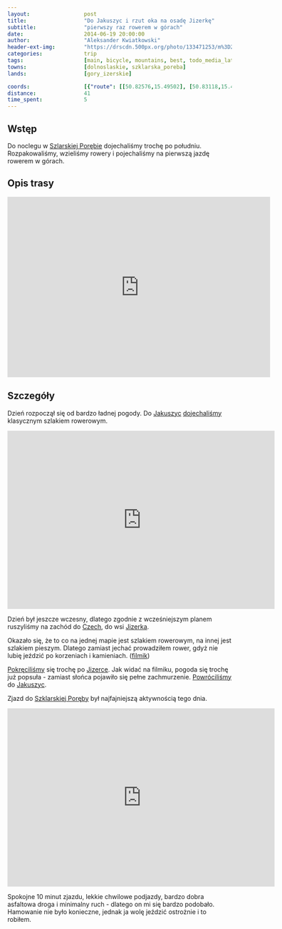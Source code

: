 ```yaml
---
layout:                 post
title:                  "Do Jakuszyc i rzut oka na osadę Jizerkę"
subtitle:               "pierwszy raz rowerem w górach"
date:                   2014-06-19 20:00:00
author:                 "Aleksander Kwiatkowski"
header-ext-img:         "https://drscdn.500px.org/photo/133471253/m%3D2048/9915b70e044776f3ad9a4b62188e73a9"
categories:             trip
tags:                   [main, bicycle, mountains, best, todo_media_later]
towns:                  [dolnoslaskie, szklarska_poreba]
lands:                  [gory_izerskie]

coords:                 [{"route": [[50.82576,15.49502], [50.83118,15.44069], [50.81724,15.43228], [50.80287,15.40893], [50.81518,15.38198], [50.82009,15.34851], [50.81567,15.36550], [50.82066,15.37906], [50.80276,15.41151], [50.81697,15.43296], [50.82657,15.44987], [50.82332,15.49983], [50.82944,15.51794]], "type": "bicycle"}, {"route": [[50.90233,15.75544], [50.91548,15.73578], [50.91261,15.72265], [50.86995,15.68875], [50.86665,15.66120], [50.84833,15.64103], [50.85321,15.58232], [50.85798,15.58206], [50.86242,15.53408], [50.85229,15.56129], [50.83776,15.52310], [50.83256,15.51915]], "type": "train"}]
distance:               41
time_spent:             5
---
```


[vimeo-1]:               https://vimeo.com/98874567
[vimeo-2]:               https://vimeo.com/98961128
[vimeo-3]:               https://vimeo.com/98865089
[vimeo-4]:               https://vimeo.com/99714844
[vimeo-5]:               https://vimeo.com/99722542
[vimeo-6]:               https://vimeo.com/100398357
[vimeo-7]:               https://vimeo.com/98945741

[wiki-jakuszyce]:        https://pl.wikipedia.org/wiki/Jakuszyce
[wiki-orle]:             https://pl.wikipedia.org/wiki/Schronisko_Turystyczne_%E2%80%9EOrle%E2%80%9D
[wiki-czechy]:           https://pl.wikipedia.org/wiki/Czechy
[wiki-jizerka]:          https://pl.wikipedia.org/wiki/Jizerka
[wiki-szklarska]:        https://pl.wikipedia.org/wiki/Szklarska_Por%C4%99ba

Wstęp
-----

Do noclegu w [Szlarskiej Porębie][wiki-szklarska] dojechaliśmy trochę po południu.
Rozpakowaliśmy, wzieliśmy rowery i pojechaliśmy na pierwszą jazdę rowerem w górach.

Opis trasy
----------

<iframe height='405' width='590' frameborder='0' allowtransparency='true' scrolling='no' src='https://www.strava.com/activities/156737946/embed/4f38a02515b970b4b2dfa5902380a13bf07ea138'></iframe>

Szczegóły
---------

Dzień rozpoczął się od bardzo ładnej pogody.
Do [Jakuszyc][wiki-jakuszyce] [dojechaliśmy][vimeo-1] klasycznym szlakiem rowerowym.

<div class="vimeo"><iframe src='http://player.vimeo.com/video/98865089' width="600" height="400" frameborder="0" webkitAllowFullScreen mozallowfullscreen allowFullScreen> </iframe></div>

Dzień był jeszcze wczesny, dlatego zgodnie z wcześniejszym planem ruszyliśmy na zachód
do [Czech][wiki-czechy], do wsi [Jizerka][wiki-jizerka].

Okazało się, że to co na jednej mapie jest szlakiem rowerowym, na innej jest szlakiem
pieszym. Dlatego zamiast jechać prowadziłem rower, gdyż nie lubię jeździć po korzeniach
i kamieniach. ([filmik][vimeo-4])

[Pokręciliśmy][vimeo-5] się trochę po [Jizerce][wiki-jizerka]. Jak widać na filmiku,
pogoda się trochę już popsuła - zamiast słońca pojawiło się pełne zachmurzenie.
[Powróciliśmy][vimeo-6] do [Jakuszyc][wiki-jakuszyce].

Zjazd do [Szklarskiej Poręby][wiki-szklarska] był najfajniejszą aktywnością
tego dnia.

<div class="vimeo"><iframe src='http://player.vimeo.com/video/98945741' width="600" height="400" frameborder="0" webkitAllowFullScreen mozallowfullscreen allowFullScreen> </iframe></div>

Spokojne 10 minut zjazdu, lekkie chwilowe podjazdy, bardzo dobra
asfaltowa droga i minimalny ruch - dlatego on mi się bardzo podobało.
Hamowanie nie było konieczne, jednak ja wolę jeździć ostrożnie i to robiłem.
